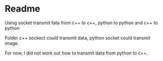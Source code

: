 # Readme

Using socket transmit fata from c++ to c++, python to python and c++ to python

Folder c++ sockect could transmit data, python socket could transmit image.

For now, I did not work out how to transmit data from python to c++.
